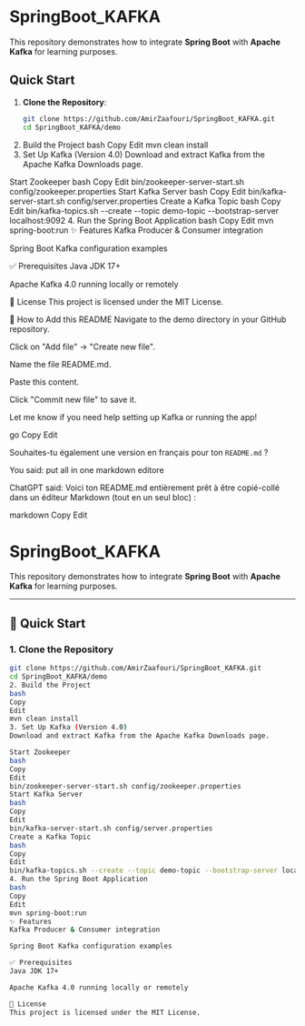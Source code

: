 # SpringBoot_KAFKA

This repository demonstrates how to integrate **Spring Boot** with **Apache Kafka** for learning purposes.

## Quick Start

1. **Clone the Repository**:
   ```bash
   git clone https://github.com/AmirZaafouri/SpringBoot_KAFKA.git
   cd SpringBoot_KAFKA/demo

2. Build the Project
bash
Copy
Edit
mvn clean install
3. Set Up Kafka (Version 4.0)
Download and extract Kafka from the Apache Kafka Downloads page.

Start Zookeeper
bash
Copy
Edit
bin/zookeeper-server-start.sh config/zookeeper.properties
Start Kafka Server
bash
Copy
Edit
bin/kafka-server-start.sh config/server.properties
Create a Kafka Topic
bash
Copy
Edit
bin/kafka-topics.sh --create --topic demo-topic --bootstrap-server localhost:9092
4. Run the Spring Boot Application
bash
Copy
Edit
mvn spring-boot:run
✨ Features
Kafka Producer & Consumer integration

Spring Boot Kafka configuration examples

✅ Prerequisites
Java JDK 17+

Apache Kafka 4.0 running locally or remotely

📄 License
This project is licensed under the MIT License.

📁 How to Add this README
Navigate to the demo directory in your GitHub repository.

Click on "Add file" → "Create new file".

Name the file README.md.

Paste this content.

Click "Commit new file" to save it.

Let me know if you need help setting up Kafka or running the app!

go
Copy
Edit

Souhaites-tu également une version en français pour ton `README.md` ?






You said:
put all in one markdown editore 


ChatGPT said:
Voici ton README.md entièrement prêt à être copié-collé dans un éditeur Markdown (tout en un seul bloc) :

markdown
Copy
Edit
# SpringBoot_KAFKA

This repository demonstrates how to integrate **Spring Boot** with **Apache Kafka** for learning purposes.

---

## 🚀 Quick Start

### 1. Clone the Repository

```bash
git clone https://github.com/AmirZaafouri/SpringBoot_KAFKA.git
cd SpringBoot_KAFKA/demo
2. Build the Project
bash
Copy
Edit
mvn clean install
3. Set Up Kafka (Version 4.0)
Download and extract Kafka from the Apache Kafka Downloads page.

Start Zookeeper
bash
Copy
Edit
bin/zookeeper-server-start.sh config/zookeeper.properties
Start Kafka Server
bash
Copy
Edit
bin/kafka-server-start.sh config/server.properties
Create a Kafka Topic
bash
Copy
Edit
bin/kafka-topics.sh --create --topic demo-topic --bootstrap-server localhost:9092
4. Run the Spring Boot Application
bash
Copy
Edit
mvn spring-boot:run
✨ Features
Kafka Producer & Consumer integration

Spring Boot Kafka configuration examples

✅ Prerequisites
Java JDK 17+

Apache Kafka 4.0 running locally or remotely

📄 License
This project is licensed under the MIT License.


